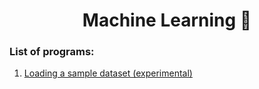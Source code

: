 <div align="center">
  <h1>Machine Learning 🤖</h1>
</div>

### List of programs:

<div>
  <ol>
    <li><a href="https://github.com/vinsdragonis/3rd-year-labs/blob/main/ML/Load%20Dataset/animeDataSet.ipynb">Loading a sample dataset (experimental)</a></li>
  </ol>
</div>
